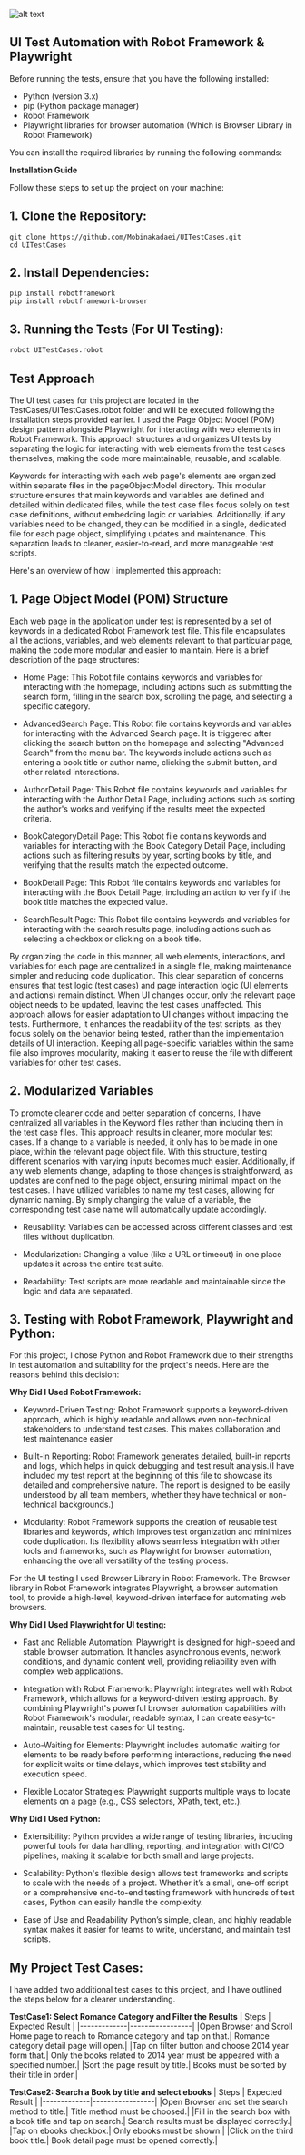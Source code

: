 ![alt text](UITestCasesResult.png)

## UI Test Automation with Robot Framework & Playwright

Before running the tests, ensure that you have the following installed:

- Python (version 3.x)
- pip (Python package manager)
- Robot Framework
- Playwright libraries for browser automation (Which is Browser Library in Robot Framework)

You can install the required libraries by running the following commands:


**Installation Guide**

Follow these steps to set up the project on your machine:

## 1. Clone the Repository:

    git clone https://github.com/Mobinakadaei/UITestCases.git
    cd UITestCases

## 2. Install Dependencies:
    pip install robotframework
    pip install robotframework-browser

## 3. Running the Tests (For UI Testing):

   ```sh
   robot UITestCases.robot
   ```

## Test Approach

The UI test cases for this project are located in the TestCases/UITestCases.robot folder and will be executed following the installation steps provided earlier. I used the Page Object Model (POM) design pattern alongside Playwright for interacting with web elements in Robot Framework. This approach structures and organizes UI tests by separating the logic for interacting with web elements from the test cases themselves, making the code more maintainable, reusable, and scalable.

Keywords for interacting with each web page's elements are organized within separate files in the pageObjectModel directory. This modular structure ensures that main keywords and variables are defined and detailed within dedicated files, while the test case files focus solely on test case definitions, without embedding logic or variables. Additionally, if any variables need to be changed, they can be modified in a single, dedicated file for each page object, simplifying updates and maintenance. This separation leads to cleaner, easier-to-read, and more manageable test scripts.

Here's an overview of how I implemented this approach:

## 1. Page Object Model (POM) Structure

   Each web page in the application under test is represented by a set of keywords in a dedicated Robot Framework test file. This file encapsulates all the actions, variables, and web elements relevant to that particular page, making the code more modular and easier to maintain. 
Here is a brief description of the page structures:

   * Home Page:
   This Robot file contains keywords and variables for interacting with the homepage, including actions such as submitting the search form, filling in the search box, scrolling the page, and selecting a specific category.

   * AdvancedSearch Page:
   This Robot file contains keywords and variables for interacting with the Advanced Search page. It is triggered after clicking the search button on the homepage and selecting "Advanced Search" from the menu bar. The keywords include actions such as entering a book title or author name, clicking the submit button, and other related interactions.

   * AuthorDetail Page:
   This Robot file contains keywords and variables for interacting with the Author Detail Page, including actions such as sorting the author's works and verifying if the results meet the expected criteria.

   * BookCategoryDetail Page:
   This Robot file contains keywords and variables for interacting with the Book Category Detail Page, including actions such as filtering results by year, sorting books by title, and verifying that the results match the expected outcome.

   * BookDetail Page:
   This Robot file contains keywords and variables for interacting with the Book Detail Page, including an action to verify if the book title matches the expected value.

   * SearchResult Page:
   This Robot file contains keywords and variables for interacting with the search results page, including actions such as selecting a checkbox or clicking on a book title.


By organizing the code in this manner, all web elements, interactions, and variables for each page are centralized in a single file, making maintenance simpler and reducing code duplication. This clear separation of concerns ensures that test logic (test cases) and page interaction logic (UI elements and actions) remain distinct. When UI changes occur, only the relevant page object needs to be updated, leaving the test cases unaffected. This approach allows for easier adaptation to UI changes without impacting the tests. Furthermore, it enhances the readability of the test scripts, as they focus solely on the behavior being tested, rather than the implementation details of UI interaction. Keeping all page-specific variables within the same file also improves modularity, making it easier to reuse the file with different variables for other test cases.

## 2. Modularized Variables

  To promote cleaner code and better separation of concerns, I have centralized all variables in the Keyword files rather than including them in the test case files. This approach results in cleaner, more modular test cases. If a change to a variable is needed, it only has to be made in one place, within the relevant page object file. With this structure, testing different scenarios with varying inputs becomes much easier. Additionally, if any web elements change, adapting to those changes is straightforward, as updates are confined to the page object, ensuring minimal impact on the test cases. I have utilized variables to name my test cases, allowing for dynamic naming. By simply changing the value of a variable, the corresponding test case name will automatically update accordingly.

  * Reusability: Variables can be accessed across different classes and test files without duplication.

  * Modularization: Changing a value (like a URL or timeout) in one place updates it across the entire test suite.

  * Readability: Test scripts are more readable and maintainable since the logic and data are separated.


## 3. Testing with Robot Framework, Playwright and Python:
  For this project, I chose Python and Robot Framework due to their strengths in test automation and suitability for the project's needs. Here are the reasons behind this decision:
   
   **Why Did I Used Robot Framework:**

   * Keyword-Driven Testing: 
   Robot Framework supports a keyword-driven approach, which is highly readable and allows even non-technical stakeholders to understand test cases. This makes collaboration and test maintenance easier

   * Built-in Reporting: 
   Robot Framework generates detailed, built-in reports and logs, which helps in quick debugging and test result analysis.(I have included my test report at the beginning of this file to showcase its detailed and comprehensive nature. The report is designed to be easily understood by all team members, whether they have technical or non-technical backgrounds.)

   * Modularity: 
   Robot Framework supports the creation of reusable test libraries and keywords, which improves test organization and minimizes code duplication. Its flexibility allows seamless integration with other tools and frameworks, such as Playwright for browser automation, enhancing the overall versatility of the testing process.


   For the UI testing I used Browser Library in Robot Framework. The Browser library in Robot Framework integrates Playwright, a browser automation tool, to provide a high-level, keyword-driven interface for automating web browsers.
   
   **Why Did I Used Playwright for UI testing:**

   * Fast and Reliable Automation: 
   Playwright is designed for high-speed and stable browser automation. It handles asynchronous events, network conditions, and dynamic content well, providing reliability even with complex web applications.

   * Integration with Robot Framework: 
   Playwright integrates well with Robot Framework, which allows for a keyword-driven testing approach. By combining Playwright's powerful browser automation capabilities with Robot Framework's modular, readable syntax, I can create easy-to-maintain, reusable test cases for UI testing.
  
   * Auto-Waiting for Elements: 
   Playwright includes automatic waiting for elements to be ready before performing interactions, reducing the need for explicit waits or time delays, which improves test stability and execution speed.

   * Flexible Locator Strategies: 
   Playwright supports multiple ways to locate elements on a page (e.g., CSS selectors, XPath, text, etc.).

   **Why Did I Used Python:**

   * Extensibility: 
   Python provides a wide range of testing libraries, including powerful tools for data handling, reporting, and integration with CI/CD pipelines, making it scalable for both small and large projects.
   
   * Scalability:
   Python's flexible design allows test frameworks and scripts to scale with the needs of a project. Whether it’s a small, one-off script or a comprehensive end-to-end testing framework with hundreds of test cases, Python can easily handle the complexity.

   * Ease of Use and Readability
   Python’s simple, clean, and highly readable syntax makes it easier for teams to write, understand, and maintain test scripts. 

## My Project Test Cases:

I have added two additional test cases to this project, and I have outlined the steps below for a clearer understanding.

**TestCase1: Select Romance Category and Filter the Results**
| Steps        | Expected Result |
|-------------|-----------------|
|Open Browser and Scroll Home page to reach to Romance category and tap on that.| Romance category detail page will open.|
|Tap on filter button and choose 2014 year form that.| Only the books related to 2014 year must be appeared with a specified number.| 
|Sort the page result by title.| Books must be sorted by their title in order.|


**TestCase2: Search a Book by title and select ebooks**
| Steps        | Expected Result |
|-------------|-----------------|
|Open Browser and set the search method to title.| Title method must be choosed.|
|Fill in the search box with a book title and tap on search.| Search results must be displayed correctly.| 
|Tap on ebooks checkbox.| Only ebooks must be shown.|
|Click on the third book title.| Book detail page must be opened correctly.|



